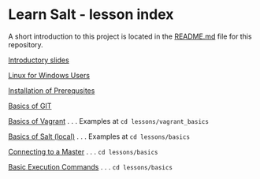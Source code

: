 # Learn Salt - lesson index

A short introduction to this project is located in
the [README.md](../README.md) file for this repository.

[Introductory slides](https://docs.google.com/presentation/d/1_qwQ6Xl29ODbKoPcWzEYdULp0m6hDZEz09DifZbG3u4/present#slide=id.p4)

[Linux for Windows Users](windows/Linux_for_Windows_users.md)

[Installation of Prerequsites](installation/install.md)

[Basics of GIT](git/how_to_git_stuff.md)

[Basics of Vagrant](vagrant_basics/vagrant_basics.md) . . . Examples at `cd lessons/vagrant_basics`

[Basics of Salt (local)](basics/salt-call.md) . . . Examples at `cd lessons/basics`

[Connecting to a Master](basics/master.md)  . . . `cd lessons/basics`

[Basic Execution Commands](basics/execution.md) . . . `cd lessons/basics`

